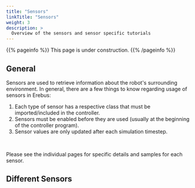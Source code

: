 ```yaml
---
title: "Sensors"
linkTitle: "Sensors"
weight: 3
description: >
  Overview of the sensors and sensor specific tutorials
---
```


{{% pageinfo %}}
This page is under construction.
{{% /pageinfo %}}

## General

Sensors are used to retrieve information about the robot's surrounding environment. In general, there are a few things to know regarding usage of sensors in Erebus:

1. Each type of sensor has a respective class that must be imported/included in the controller.
2. Sensors must be enabled before they are used (usually at the beginning of the controller program).
2. Sensor values are only updated after each simulation timestep. 

<br>

Please see the individual pages for specific details and samples for each sensor.

## Different Sensors
